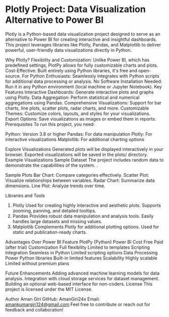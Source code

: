 # Plotly Project: Data Visualization Alternative to Power BI
Plotly is a Python-based data visualization project designed to serve as an alternative to Power BI for creating interactive and insightful dashboards. This project leverages libraries like Plotly, Pandas, and Matplotlib to deliver powerful, user-friendly data visualizations directly in Python.

Why Plotly?
Flexibility and Customization: Unlike Power BI, which has predefined settings, PlotPy allows for fully customizable charts and plots.
Cost-Effective: Built entirely using Python libraries, it's free and open-source.
For Python Enthusiasts: Seamlessly integrates with Python scripts for additional data processing or analysis.
No Software Installation Needed: Run it in any Python environment (local machine or Jupyter Notebook).
Key Features
Interactive Dashboards: Generate interactive plots and graphs using Plotly.
Data Aggregation: Perform statistical and numerical aggregations using Pandas.
Comprehensive Visualizations: Support for bar charts, line plots, scatter plots, radar charts, and more.
Customizable Themes: Customize colors, layouts, and styles for your visualizations.
Export Options: Save visualizations as images or embed them in reports.
Prerequisites
To run this project, you need:

Python: Version 3.8 or higher
Pandas: For data manipulation
Plotly: For interactive visualizations
Matplotlib: For additional charting options

 Explore Visualizations
Generated plots will be displayed interactively in your browser.
Exported visualizations will be saved in the plots/ directory.
Example Visualizations
Sample Dataset
The project includes random data to demonstrate the capabilities of the system. .

Sample Plots
Bar Chart: Compare categories effectively.
Scatter Plot: Visualize relationships between variables.
Radar Chart: Summarize data dimensions.
Line Plot: Analyze trends over time.

Libraries and Tools
1. Plotly
Used for creating highly interactive and aesthetic plots.
Supports zooming, panning, and detailed tooltips.
2. Pandas
Provides robust data manipulation and analysis tools.
Easily handles large datasets and missing values.
3. Matplotlib
Complements Plotly for additional plotting options.
Used for static and publication-ready charts.

Advantages Over Power BI
Feature	PlotPy (Python)	Power BI
Cost	Free	Paid (after trial)
Customization	Full flexibility	Limited to templates
Scripting Integration	Seamless in Python	Limited scripting options
Data Processing Power	Python libraries	Built-in limited features
Scalability	Highly scalable	Limited without premium plans

Future Enhancements
Adding advanced machine learning models for data analysis.
Integration with cloud storage services for dataset management.
Building an optional web-based interface for non-coders.
License
This project is licensed under the MIT License.

Author
Aman Giri
GitHub: AmanGiri24x
Email: amankumargiri124@gmail.com
Feel free to contribute or reach out for feedback and collaboration!

